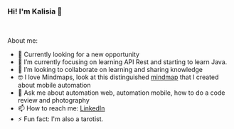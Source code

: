 ### Hi! I'm Kalisia 👋

<br>

About me:

- 🔭 Currently looking for a new opportunity
- 🌱 I’m currently focusing on learning API Rest and starting to learn Java.
- 👯 I’m looking to collaborate on learning and sharing knowledge
- 🤓 I love Mindmaps, look at this distinguished [mindmap](https://whimsical.com/mindmap-automacao-mobile-por-kalisia-andrade-QUR2tt3yi2fYidgtAWCJgU) that I created about mobile automation
- 💬 Ask me about automation web, automation mobile, how to do a code review and photography
- 📫 How to reach me: [LinkedIn](https://www.linkedin.com/in/kalisia/)
- ⚡ Fun fact: I'm also a tarotist.

